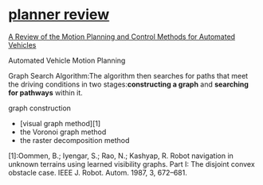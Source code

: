 # [planner review](https://github.com/shu1ong/gitblog/issues/29)

[A Review of the Motion Planning and Control Methods for Automated Vehicles](https://doi.org/10.3390/s23136140 )


Automated Vehicle Motion Planning

Graph Search Algorithm:The algorithm then searches for paths that meet the driving conditions in two stages:**constructing a graph** and **searching for pathways** within it.

graph construction

- [visual graph method][1]
- the Voronoi graph method
- the raster decomposition method












































[1]:Oommen, B.; Iyengar, S.; Rao, N.; Kashyap, R. Robot navigation in unknown terrains using learned visibility graphs. Part I: The disjoint convex obstacle case. IEEE J. Robot. Autom. 1987, 3, 672–681. 